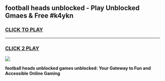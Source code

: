 
## football heads unblocked - Play Unblocked Gmaes & Free #k4ykn
<h3>
<a href="https://news.freeplayer.one?title=football_heads_unblocked&ref=24F">CLICK TO PLAY</a></h3>
<hr>

<h3>
<a href="https://news.freeplayer.one?title=football_heads_unblocked&ref=24F">CLICK 2 PLAY</a>
  
</h3>

<a href="https://news.freeplayer.one?title=football_heads_unblocked&ref=24F/"><img src="https://clearcache.store/games.png"></a>


**football heads unblocked games unblocked: Your Gateway to Fun and Accessible Online Gaming**

